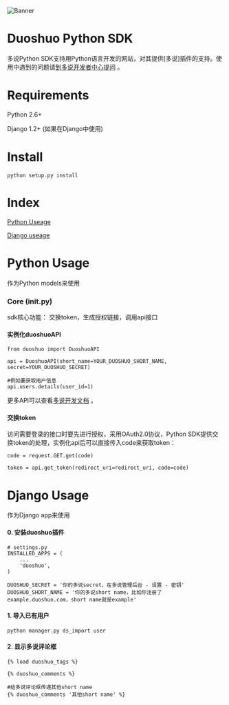 ![Banner](https://raw.github.com/perchouli/img/master/banner-772x250.png)

# Duoshuo Python SDK

多说Python SDK支持用Python语言开发的网站，对其提供[多说]插件的支持。使用中遇到的问题请[到多说开发者中心提问](http://dev.duoshuo.com/threads/500c9c58a03193c12400000c "多说开发者中心") 。

# Requirements

Python 2.6+

Django 1.2+ (如果在Django中使用)

# Install

    python setup.py install

# Index

[Python Useage](#python-usage)

[Django useage](#django-usage)


# Python Usage

作为Python models来使用

### Core (__init__.py)

sdk核心功能： 交换token，生成授权链接，调用api接口

#### 实例化duoshuoAPI

    from duoshuo import DuoshuoAPI

    api = DuoshuoAPI(short_name=YOUR_DUOSHUO_SHORT_NAME, secret=YOUR_DUOSHUO_SECRET)

    #例如要获取用户信息
    api.users.details(user_id=1)


更多API可以查看[多说开发文档](http://dev.duoshuo.com/docs "多说开发文档") 。

#### 交换token
访问需要登录的接口时要先进行授权，采用OAuth2.0协议，Python SDK提供交换token的处理，实例化api后可以直接传入code来获取token：

    code = request.GET.get(code)

    token = api.get_token(redirect_uri=redirect_uri, code=code)


# Django Usage

作为Django app来使用

#### 0. 安装duoshuo插件

    # settings.py
    INSTALLED_APPS = (
        ...
        'duoshuo',
    )

    DUOSHUO_SECRET = '你的多说secret，在多说管理后台 - 设置 - 密钥'
    DUOSHUO_SHORT_NAME = '你的多说short name，比如你注册了example.duoshuo.com，short name就是example'

#### 1. 导入已有用户

    python manager.py ds_import user


#### 2. 显示多说评论框

    {% load duoshuo_tags %}

    {% duoshuo_comments %}

    #给多说评论框传递其他short name
    {% duoshuo_comments '其他short name' %}

